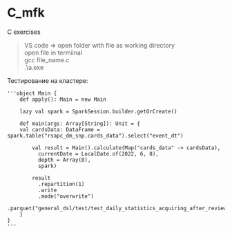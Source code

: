 # C_mfk
C exercises

> VS code => open folder with file as working directory <br />
> open file in termiinal <br />
> gcc file_name.c <br />
> .\a.exe <br />

Тестирование на кластере:

    '''object Main {
        def apply(): Main = new Main
        
        lazy val spark = SparkSession.builder.getOrCreate()
        
        def main(args: Array[String]): Unit = {
        val cardsData: DataFrame = spark.table("rsapc_dm_snp.cards_data").select("event_dt")
        
            val result = Main().calculate(Map("cards_data" -> cardsData),
              currentDate = LocalDate.of(2022, 6, 8),
              depth = Array(0),
              spark)
        
            result
              .repartition(1)
              .write
              .mode("overwrite")
              .parquet("general_dsl/test/test_daily_statistics_acquiring_after_review")
        }
    }
    '''
